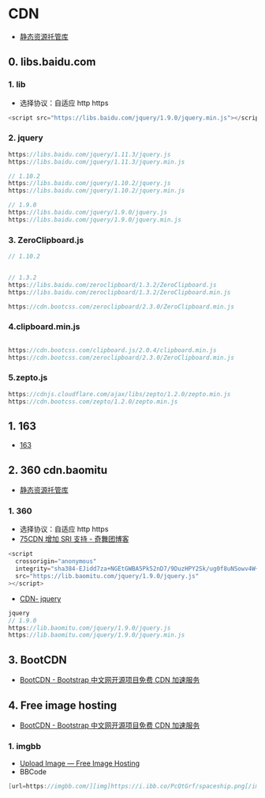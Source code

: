 # CDN

- [静态资源托管库](https://cdn.baomitu.com/)

## 0. libs.baidu.com

### 1. lib

- 选择协议：自适应 http https

```c#
<script src="https://libs.baidu.com/jquery/1.9.0/jquery.min.js"></script>
```

### 2. jquery

```c#
https://libs.baidu.com/jquery/1.11.3/jquery.js
https://libs.baidu.com/jquery/1.11.3/jquery.min.js

// 1.10.2
https://libs.baidu.com/jquery/1.10.2/jquery.js
https://libs.baidu.com/jquery/1.10.2/jquery.min.js

// 1.9.0
https://libs.baidu.com/jquery/1.9.0/jquery.js
https://libs.baidu.com/jquery/1.9.0/jquery.min.js
```

### 3. ZeroClipboard.js

```c#
// 1.10.2


// 1.3.2
https://libs.baidu.com/zeroclipboard/1.3.2/ZeroClipboard.js
https://libs.baidu.com/zeroclipboard/1.3.2/ZeroClipboard.min.js

https://cdn.bootcss.com/zeroclipboard/2.3.0/ZeroClipboard.min.js
```

### 4.clipboard.min.js

```c#

https://cdn.bootcss.com/clipboard.js/2.0.4/clipboard.min.js
https://cdn.bootcss.com/zeroclipboard/2.3.0/ZeroClipboard.min.js

```

### 5.zepto.js

```c#
https://cdnjs.cloudflare.com/ajax/libs/zepto/1.2.0/zepto.min.js
https://cdn.bootcss.com/zepto/1.2.0/zepto.min.js

```

## 1. 163

- [163](https://tech.163.com/)

## 2. 360 cdn.baomitu

- [静态资源托管库](https://cdn.baomitu.com)

### 1. 360

- 选择协议：自适应 http https
- [75CDN 增加 SRI 支持 - 奇舞团博客](https://75team.com/post/75cdn-sri.html)

```c#
<script
  crossorigin="anonymous"
  integrity="sha384-EJidd7za+NGEtGWBA5Pk52nD7/9DuzHPY2Sk/ug0f8uNSowv4W+IP9s+eq9Tykxn"
  src="https://lib.baomitu.com/jquery/1.9.0/jquery.js"
></script>
```

- [CDN- jquery](https://cdn.baomitu.com/jquery)

```c#
jquery
// 1.9.0
https://lib.baomitu.com/jquery/1.9.0/jquery.js
https://lib.baomitu.com/jquery/1.9.0/jquery.min.js
```

## 3. BootCDN

- [BootCDN - Bootstrap 中文网开源项目免费 CDN 加速服务](https://www.bootcdn.cn/)

## 4. Free image hosting

- [BootCDN - Bootstrap 中文网开源项目免费 CDN 加速服务](https://www.bootcdn.cn/)

### 1. imgbb

- [Upload Image — Free Image Hosting](https://imgbb.com)
- BBCode

```c#
[url=https://imgbb.com/][img]https://i.ibb.co/PcQtGrf/spaceship.png[/img][/url]
```
